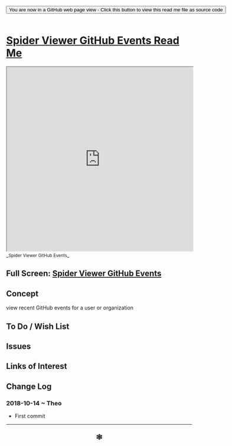 
<span style=display:none; >[You are now in a GitHub source code view - click this link to view Read Me file as a web page]( https://www.ladybug.tools/spider-gbxml-tools/#cookbook/spider-viewer-github-events/README.md "View file as a web page." ) </span>

<div><input type=button class = "btn btn-secondary btn-sm" onclick="window.location.href='https://github.com/ladybug-tools/spider-gbxml-tools/blob/master/cookbook/spider-viewer-github-events/README.md'";
value='You are now in a GitHub web page view - Click this button to view this read me file as source code' ></div>

<br>

# [Spider Viewer GitHub Events Read Me]( #xxxxx/README.md )


<iframe src=https://www.ladybug.tools/spider-gbxml-tools/cookbook/spider-viewer-github-events/index.html width=100% height=500px >Iframes are not viewable in GitHub source code views</iframe>
_<small>Spider Viewer GitHub Events</small>_

## Full Screen: [Spider Viewer GitHub Events]( https://www.ladybug.tools/spider-gbxml-tools/cookbook/spider-viewer-github-events/r1/spider-viewer-github-events.html )



## Concept

view recent GitHub events for a user or organization

## To Do / Wish List


## Issues




## Links of Interest



## Change Log

### 2018-10-14 ~ Theo

* First commit


***

### <center title="Howdy! My web is better than yours. ;-)" ><a href=javascript:window.scrollTo(0,0); style="text-decoration:none !important;" > &#x1f578; </a></center>

